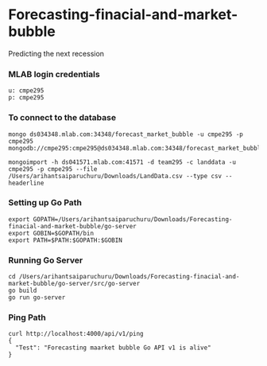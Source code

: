 # Forecasting-finacial-and-market-bubble
Predicting the next recession


### MLAB login credentials
```
u: cmpe295
p: cmpe295

```

### To connect to the database
```
mongo ds034348.mlab.com:34348/forecast_market_bubble -u cmpe295 -p cmpe295
mongodb://cmpe295:cmpe295@ds034348.mlab.com:34348/forecast_market_bubble

mongoimport -h ds041571.mlab.com:41571 -d team295 -c landdata -u cmpe295 -p cmpe295 --file /Users/arihantsaiparuchuru/Downloads/LandData.csv --type csv --headerline
```

### Setting up Go Path
```
export GOPATH=/Users/arihantsaiparuchuru/Downloads/Forecasting-finacial-and-market-bubble/go-server
export GOBIN=$GOPATH/bin
export PATH=$PATH:$GOPATH:$GOBIN
```

### Running Go Server
```
cd /Users/arihantsaiparuchuru/Downloads/Forecasting-finacial-and-market-bubble/go-server/src/go-server
go build
go run go-server 
```

### Ping Path
```
curl http://localhost:4000/api/v1/ping
{
  "Test": "Forecasting maarket bubble Go API v1 is alive"
}
```
 

